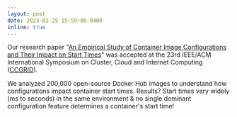 ```yaml
---
layout: post
date: 2023-02-25 15:59:00-0400
inline: true
---
```


Our research paper "[An Empirical Study of Container Image Configurations and Their Impact on Start Times](https://ieeexplore.ieee.org/document/10171550)" was accepted at the 23rd IEEE/ACM International Symposium on Cluster, Cloud and Internet Computing  ([CCGRID](https://ccgrid2023.iisc.ac.in)).

We analyzed 200,000 open-source Docker Hub images to understand how configurations impact container start times. Results? Start times vary widely (ms to seconds) in the same environment & no single dominant configuration feature determines a container's start time!
